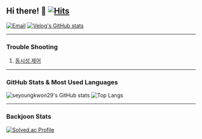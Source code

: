 ## Hi there! 👋 [![Hits](https://hits.seeyoufarm.com/api/count/incr/badge.svg?url=https%3A%2F%2Fgithub.com%2Fseyoungkwon29&count_bg=%2379C83D&title_bg=%23555555&icon=&icon_color=%23E7E7E7&title=hits&edge_flat=false)](https://hits.seeyoufarm.com)

[![Email](https://img.shields.io/badge/seyoungkwon29@gmail.com-EA4335?style=flat-square&logo=Gmail&logoColor=white)](mailto:seyoungkwon29@gmail.com)
[![Velog's GitHub stats](https://velog-readme-stats.vercel.app/api/badge?name=Blog)](https://velog.io/@seyoungkwon29/posts)

---
### Trouble Shooting
1. [동시성 제어]([https://velog.io/@seyoungkwon29/posts](https://velog.io/@seyoungkwon29/%ED%8A%B8%EB%9F%AC%EB%B8%94-%EC%8A%88%ED%8C%85-%EB%B9%84%EA%B4%80%EC%A0%81-%EB%9D%BD%EC%9D%84-%ED%99%9C%EC%9A%A9%ED%95%9C-%EB%8F%99%EC%8B%9C%EC%84%B1-%EB%AC%B8%EC%A0%9C-%ED%95%B4%EA%B2%B0))

---
### GitHub Stats & Most Used Languages
![seyoungkwon29's GitHub stats](https://github-readme-stats.vercel.app/api?username=seyoungkwon29&show_icons=true&theme=merko) 
![Top Langs](https://github-readme-stats.vercel.app/api/top-langs/?username=seyoungkwon29&layout=compact&theme=merko)

---
### Backjoon Stats
[![Solved.ac Profile](http://mazassumnida.wtf/api/generate_badge?boj=hwi1386)](https://solved.ac/hwi1386)


<!--
**seyoungkwon29/seyoungkwon29** is a ✨ _special_ ✨ repository because its `README.md` (this file) appears on your GitHub profile.

Here are some ideas to get you started:

- 🔭 I’m currently working on ...
- 🌱 I’m currently learning ...
- 👯 I’m looking to collaborate on ...
- 🤔 I’m looking for help with ...
- 💬 Ask me about ...
- 📫 How to reach me: ...
- 😄 Pronouns: ...
- ⚡ Fun fact: ...
-->
